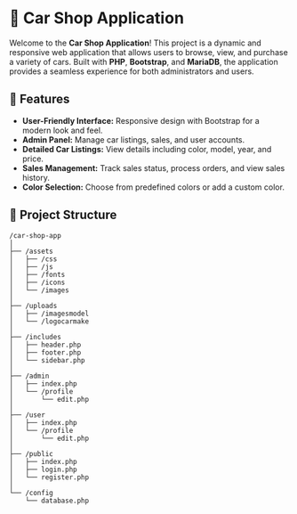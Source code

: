 # 🚗 Car Shop Application

Welcome to the **Car Shop Application**! This project is a dynamic and responsive web application that allows users to browse, view, and purchase a variety of cars. Built with **PHP**, **Bootstrap**, and **MariaDB**, the application provides a seamless experience for both administrators and users.

## 🎨 Features

- **User-Friendly Interface:** Responsive design with Bootstrap for a modern look and feel.
- **Admin Panel:** Manage car listings, sales, and user accounts.
- **Detailed Car Listings:** View details including color, model, year, and price.
- **Sales Management:** Track sales status, process orders, and view sales history.
- **Color Selection:** Choose from predefined colors or add a custom color.

## 📂 Project Structure

```plaintext
/car-shop-app
│
├── /assets
│   ├── /css
│   ├── /js
│   ├── /fonts
│   ├── /icons
│   └── /images
│
├── /uploads
│   ├── /imagesmodel
│   └── /logocarmake
│
├── /includes
│   ├── header.php
│   ├── footer.php
│   └── sidebar.php
│
├── /admin
│   ├── index.php
│   └── /profile
│       └── edit.php
│
├── /user
│   ├── index.php
│   └── /profile
│       └── edit.php
│
├── /public
│   ├── index.php
│   ├── login.php
│   └── register.php
│
└── /config
    └── database.php
